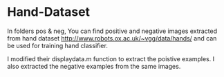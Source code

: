 # Hand-Dataset

In folders pos & neg, You can find positive and negative images extracted from hand dataset http://www.robots.ox.ac.uk/~vgg/data/hands/ and can be used for training hand classifier.

I modified their displaydata.m function to extract the poistive examples. I also extracted the negative examples from the same images.
